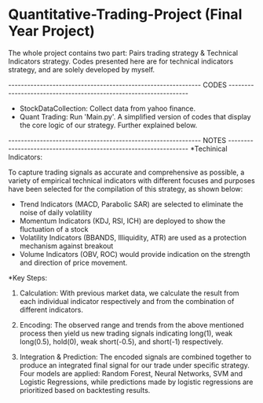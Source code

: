 # Quantitative-Trading-Project (Final Year Project)
The whole project contains two part: Pairs trading strategy & Technical Indicators strategy.
Codes presented here are for technical indicators strategy, and are solely developed by myself.

------------------------------------------------------------- CODES -----------------------------------------------------------------
- StockDataCollection: Collect data from yahoo finance.
- Quant Trading: 
  Run 'Main.py'.
  A simplified version of codes that display the core logic of our strategy. Further explained below.

------------------------------------------------------------- NOTES -----------------------------------------------------------------
*Techinical Indicators: 

To capture trading signals as accurate and comprehensive as possible, a variety of empirical technical indicators with different focuses and purposes have been selected for the compilation of this strategy, as shown below:
- Trend Indicators (MACD, Parabolic SAR) are selected to eliminate the noise of daily volatility
- Momentum Indicators (KDJ, RSI, ICH) are deployed to show the fluctuation of a stock
- Volatility Indicators (BBANDS, Illiquidity, ATR) are used as a protection mechanism against breakout 
- Volume Indicators (OBV, ROC) would provide indication on the strength and direction of price movement.


*Key Steps:

1. Calculation: 
With previous market data, we calculate the result from each individual indicator respectively and from the combination of different indicators. 

2. Encoding: 
The observed range and trends from the above mentioned process then yield us new trading signals indicating long(1), weak long(0.5), hold(0), weak short(-0.5), and short(-1) respectively. 

3. Integration & Prediction: 
The encoded signals are combined together to produce an integrated final signal for our trade under specific strategy. 
Four models are applied: Random Forest, Neural Networks, SVM and Logistic Regressions, while predictions made by logistic regressions are prioritized based on backtesting results.
